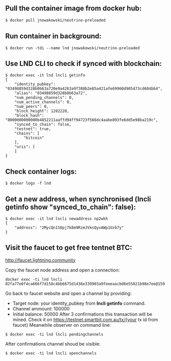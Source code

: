 
## Pull the container image from docker hub:
```bash
$ docker pull jnowakowski/neutrino-preloaded
```
## Run container in background:
```
$ docker run -tdi --name lnd jnowakowski/neutrino-preloaded
```

## Use LND CLI to check if synced with blockchain:
```
$ docker exec -it lnd lncli getinfo
{
    "identity_pubkey": "03498859d328b0b63a720e9a4263a9f388b2e85a421afe69960d985473cd604bb4",
    "alias": "03498859d328b0b63a72",
    "num_pending_channels": 0,
    "num_active_channels": 0,
    "num_peers": 0,
    "block_height": 1282220,
    "block_hash": "0000000000000b4852211aaffd94ff94723f566dc4aabe893fe6dd5e98ba219c",
    "synced_to_chain": false,
    "testnet": true,
    "chains": [
        "bitcoin"
    ],
    "uris": [
    ]
}
```
## Check container logs:
```
$ docker logs -f lnd
```
## Get a new address, when synchronised (lncli getinfo show **"synced_to_chain": false**):
```
$ docker exec -it lnd lncli newaddress np2wkh
{
    "address": "2MycQn1S8pj7k8m9RzmJVksQyxAWp1Uzb7y"
}
```
## Visit the faucet to get free tentnet BTC:
http://faucet.lightning.community

Copy the faucet node address and open a connection:
```
docker exec -ti lnd lncli 02fa77e0f4ca666f7d158c4bb6675d1436e339903a9feeeaacbd6e55021b98e7ee@159.203.125.125
```
Go back to faucet website and open a channel by providing:
* Target node: your identity_pubkey from **lncli getinfo** command.
* Channel ammount: 100000
* Initial balance: 50000 
After 3 confirmations this transaction will be mined. Check it on 
https://testnet.smartbit.com.au/tx/{your tx id from faucet}
Meanwhile observer on command line:
```
$ docker exec -ti lnd lncli pendingchannels
```
After confirmations channel shoud be visible:
```
$ docker exec -ti lnd lncli openchannels
```
